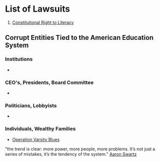 # List of Lawsuits

1. [Constitutional Right to Literacy](https://www.theatlantic.com/education/archive/2018/11/lawsuit-constitutional-right-education/576901/)

## Corrupt Entities Tied to the American Education System

### Institutions

-

### CEO's, Presidents, Board Committee

-

### Politicians, Lobbyists

-

### Individuals, Wealthy Families

- [Operation Varsity Blues](https://en.wikipedia.org/wiki/2019_college_admissions_bribery_scandal)

"the trend is clear: more power, more people, more problems. It’s not just a
series of mistakes, it’s the tendency of the system."
[Aaron Swartz](http://www.aaronsw.com/weblog/whorunswikipedia)
